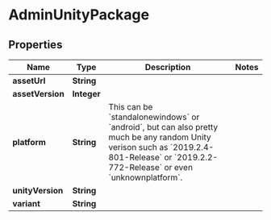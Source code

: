

# AdminUnityPackage



## Properties

| Name | Type | Description | Notes |
|------------ | ------------- | ------------- | -------------|
|**assetUrl** | **String** |  |  |
|**assetVersion** | **Integer** |  |  |
|**platform** | **String** | This can be &#x60;standalonewindows&#x60; or &#x60;android&#x60;, but can also pretty much be any random Unity verison such as &#x60;2019.2.4-801-Release&#x60; or &#x60;2019.2.2-772-Release&#x60; or even &#x60;unknownplatform&#x60;. |  |
|**unityVersion** | **String** |  |  |
|**variant** | **String** |  |  |



